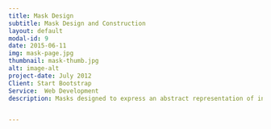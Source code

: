 ```yaml
---
title: Mask Design
subtitle: Mask Design and Construction
layout: default
modal-id: 9
date: 2015-06-11
img: mask-page.jpg
thumbnail: mask-thumb.jpg
alt: image-alt
project-date: July 2012
Client: Start Bootstrap
Service:  Web Development
description: Masks designed to express an abstract representation of inner ego and self. Used to accompany costume design for a fashion show in the Rag Factory, a collaboration with London School of Fashion. Photograph- Jemima Yong


---
```

